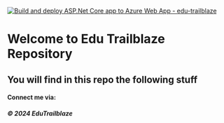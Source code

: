 [![Build and deploy ASP.Net Core app to Azure Web App - edu-trailblaze](https://github.com/Edu-Trail/Edu-Trailblaze-BE/actions/workflows/main_edu-trailblaze.yml/badge.svg)](https://github.com/Edu-Trail/Edu-Trailblaze-BE/actions/workflows/main_edu-trailblaze.yml)

# Welcome to Edu Trailblaze Repository

## You will find in this repo the following stuff
#### Connect me via: 

##### &#169; 2024 EduTrailblaze

